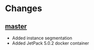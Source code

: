 # Changes

## [master](https://github.com/NVIDIA-AI-IOT/jetnet/tree/master)

- Added instance segmentation
- Added JetPack 5.0.2 docker container
